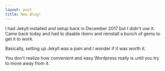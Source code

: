 ```yaml
---
layout: post
title: New Blog!
---
```


I had Jekyll installed and setup back in December 2017 but I didn't use it. Came back today and had to disable rbenv and reinstall a bunch of gems to get it to work. 

Basically, setting up Jekyll was a pain and I wonder if it was worth it. 

You don't realize how convenient and easy Wordpress really is until you try to move away from it.